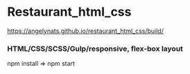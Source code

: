 # Restaurant_html_css

https://angelynats.github.io/restaurant_html_css/build/

### HTML/CSS/SCSS/Gulp/responsive, flex-box layout
npm install => 
npm start
